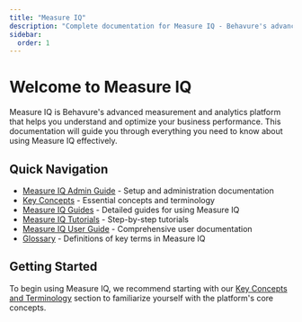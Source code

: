 ```yaml
---
title: "Measure IQ"
description: "Complete documentation for Measure IQ - Behavure's advanced measurement and analytics platform"
sidebar:
  order: 1
---
```


# Welcome to Measure IQ

Measure IQ is Behavure's advanced measurement and analytics platform that helps you understand and optimize your business performance. This documentation will guide you through everything you need to know about using Measure IQ effectively.

## Quick Navigation

- [Measure IQ Admin Guide](measure_iq/admin-guides) - Setup and administration documentation
- [Key Concepts](measure_iq/key-concepts-and-terminology) - Essential concepts and terminology
- [Measure IQ Guides](measure_iq/measure-guides) - Detailed guides for using Measure IQ
- [Measure IQ Tutorials](measure_iq/measure-tutorials) - Step-by-step tutorials
- [Measure IQ User Guide](measure_iq/measure-user-guides) - Comprehensive user documentation
- [Glossary](measure_iq/glossary) - Definitions of key terms in Measure IQ

## Getting Started

To begin using Measure IQ, we recommend starting with our [Key Concepts and Terminology](measure_iq/key-concepts-and-terminology) section to familiarize yourself with the platform's core concepts.
